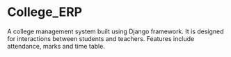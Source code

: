 # College_ERP
A college management system built using Django framework. It is designed for interactions between students and teachers. Features include attendance, marks and time table.
